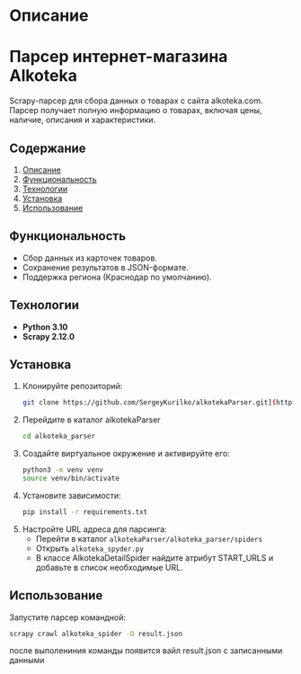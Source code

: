 # Описание

# Парсер интернет-магазина Alkoteka

Scrapy-парсер для сбора данных о товарах с сайта alkoteka.com. Парсер получает полную информацию о товарах, включая цены, наличие, описания и характеристики.

## Содержание

1. [Описание](#Описание)
2. [Функциональность](#функциональность)
3. [Технологии](#технологии)
4. [Установка](#установка)
5. [Использование](#использование)

## Функциональность
  - Сбор данных из карточек товаров.
  - Сохранение результатов в JSON-формате.
  - Поддержка региона (Краснодар по умолчанию).

## Технологии
  - **Python 3.10**
  - **Scrapy 2.12.0**

## Установка
1. Клонируйте репозиторий:
   ```bash
   git clone https://github.com/SergeyKurilko/alkotekaParser.git](https://github.com/winreit/scrapy
   ```
2. Перейдите в каталог alkotekaParser
   ```bash
   cd alkoteka_parser
   ```
3. Создайте виртуальное окружение и активируйте его:
   ```bash
   python3 -m venv venv
   source venv/bin/activate 
   ```
4. Установите зависимости:
   ```bash
   pip install -r requirements.txt
   ```
5. Настройте URL адреса для парсинга:
   - Перейти в каталог `alkotekaParser/alkoteka_parser/spiders`
   - Открыть `alkoteka_spyder.py`
   - В классе AlkotekaDetailSpider найдите атрибут START_URLS и добавьте в список необходимые URL.

## Использование
Запустите парсер командной:
   ```bash
   scrapy crawl alkoteka_spider -O result.json
   ```

после выполениния команды появится вайл result.json с записанными данными
